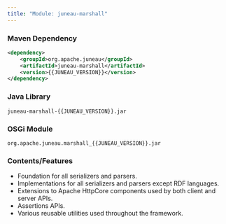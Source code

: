 ```yaml
---
title: "Module: juneau-marshall"
---
```


### Maven Dependency

```xml
<dependency>
    <groupId>org.apache.juneau</groupId>
    <artifactId>juneau-marshall</artifactId>
    <version>{{JUNEAU_VERSION}}</version>
</dependency>
```

### Java Library

```text
juneau-marshall-{{JUNEAU_VERSION}}.jar
```

### OSGi Module

```text
org.apache.juneau.marshall_{{JUNEAU_VERSION}}.jar
```

### Contents/Features

- Foundation for all serializers and parsers.
- Implementations for all serializers and parsers except RDF languages.
- Extensions to Apache HttpCore components used by both client and server APIs.
- Assertions APIs.
- Various reusable utilities used throughout the framework.